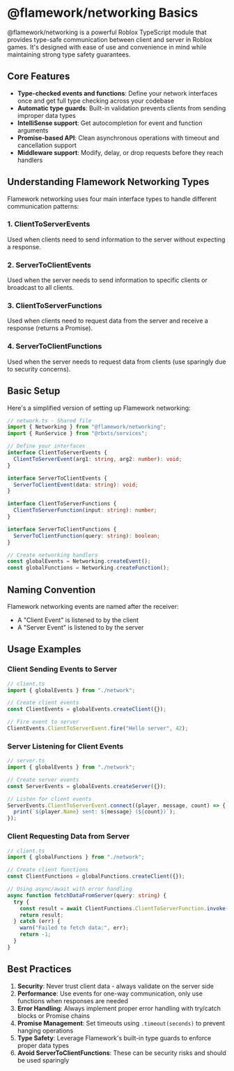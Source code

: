 # @flamework/networking Basics

@flamework/networking is a powerful Roblox TypeScript module that provides type-safe communication between client and server in Roblox games. It's designed with ease of use and convenience in mind while maintaining strong type safety guarantees.

## Core Features

- **Type-checked events and functions**: Define your network interfaces once and get full type checking across your codebase
- **Automatic type guards**: Built-in validation prevents clients from sending improper data types
- **IntelliSense support**: Get autocompletion for event and function arguments
- **Promise-based API**: Clean asynchronous operations with timeout and cancellation support
- **Middleware support**: Modify, delay, or drop requests before they reach handlers

## Understanding Flamework Networking Types

Flamework networking uses four main interface types to handle different communication patterns:

### 1. ClientToServerEvents

Used when clients need to send information to the server without expecting a response.

### 2. ServerToClientEvents

Used when the server needs to send information to specific clients or broadcast to all clients.

### 3. ClientToServerFunctions

Used when clients need to request data from the server and receive a response (returns a Promise).

### 4. ServerToClientFunctions

Used when the server needs to request data from clients (use sparingly due to security concerns).

## Basic Setup

Here's a simplified version of setting up Flamework networking:

```ts
// network.ts - Shared file
import { Networking } from "@flamework/networking";
import { RunService } from "@rbxts/services";

// Define your interfaces
interface ClientToServerEvents {
  ClientToServerEvent(arg1: string, arg2: number): void;
}

interface ServerToClientEvents {
  ServerToClientEvent(data: string): void;
}

interface ClientToServerFunctions {
  ClientToServerFunction(input: string): number;
}

interface ServerToClientFunctions {
  ServerToClientFunction(query: string): boolean;
}

// Create networking handlers
const globalEvents = Networking.createEvent();
const globalFunctions = Networking.createFunction();
```

## Naming Convention

Flamework networking events are named after the receiver:

- A "Client Event" is listened to by the client
- A "Server Event" is listened to by the server

## Usage Examples

### Client Sending Events to Server

```ts
// client.ts
import { globalEvents } from "./network";

// Create client events
const ClientEvents = globalEvents.createClient({});

// Fire event to server
ClientEvents.ClientToServerEvent.fire("Hello server", 42);
```

### Server Listening for Client Events

```ts
// server.ts
import { globalEvents } from "./network";

// Create server events
const ServerEvents = globalEvents.createServer({});

// Listen for client events
ServerEvents.ClientToServerEvent.connect((player, message, count) => {
  print(`${player.Name} sent: ${message} (${count})`);
});
```

### Client Requesting Data from Server

```ts
// client.ts
import { globalFunctions } from "./network";

// Create client functions
const ClientFunctions = globalFunctions.createClient({});

// Using async/await with error handling
async function fetchDataFromServer(query: string) {
  try {
    const result = await ClientFunctions.ClientToServerFunction.invoke(query);
    return result;
  } catch (err) {
    warn("Failed to fetch data:", err);
    return -1;
  }
}
```

## Best Practices

1. **Security**: Never trust client data - always validate on the server side
2. **Performance**: Use events for one-way communication, only use functions when responses are needed
3. **Error Handling**: Always implement proper error handling with try/catch blocks or Promise chains
4. **Promise Management**: Set timeouts using `.timeout(seconds)` to prevent hanging operations
5. **Type Safety**: Leverage Flamework's built-in type guards to enforce proper data types
6. **Avoid ServerToClientFunctions**: These can be security risks and should be used sparingly
